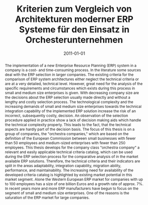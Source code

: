 ---
abstract: The implementation of a new Enterprise Resource Planning (ERP) system in
  a company is a cost- and time-consuming process. In the literature some sources
  deal with the ERP selection in larger companies. The existing criteria for the comparison
  of ERP system architectures either neglect the technical criteria or are at a very
  detailed, technical level. However, great need for the analysis of the specific
  requirements and circumstances which exists during this process in small and medium
  size enterprises is given. With decreasing company size are the decisions about
  the ERP selection usually made directly and without a lengthy and costly selection
  process. The technological complexity and the increasing demands of small and medium
  size enterprises towards the technical integration capability of the implemented
  ERP solution increase the risk of an incorrect, subsequently costly, decision. An
  observation of the selection procedure applied in practice show a lack of decision
  making aids which handle the technical complexity properly. This leads to the fact,
  that the technical aspects are hardly part of the decision basis. The focus of this
  thesis is on a group of companies, the "orchestra companies," which are based on
  the definition of the European Commission between small businesses with fewer than
  50 employees and medium-sized enterprises with fewer than 250 employees. This thesis
  develops for the company class "orchestra company" a relevant and easily applicable
  technical criteria catalog, which can be used during the ERP selection process for
  the comparative analysis of in the market available ERP solutions. Therefore, the
  technical criteria and their indicators are split in the areas adaptability, integration
  capability, migration ability, performance, and maintainability. The increasing
  need for availability of the developed criteria catalog is highlighted by existing
  market potential in this market segment. Alone the Western European ERP market for
  companies with up to 100 employees has a size of one billion Euros and a growth
  rate of approx. 7%. In recent years more and more ERP manufacturers have begun to
  focus on the segment of small and medium size enterprises. One of the reasons is
  the saturation of the ERP market for large companies.
authors:
- Michael Gall
date: '2011-01-01'
featured: false
links:
- name: Publik
  url: https://publik.tuwien.ac.at/showentry.php?ID=195634&lang=2
publication_types:
- '7'
publishDate: '2011-01-01'
title: Kriterien zum Vergleich von Architekturen moderner ERP Systeme für den Einsatz
  in Orchesterunternehmen
url_pdf: ''
---